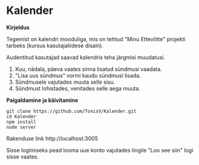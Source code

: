 # Kalender
**Kirjeldus**

Tegemist on kalendri mooduliga, mis on tehtud "Minu Ettevõtte" projekti tarbeks (kursus kasutajaliidese disain). 

Audentitud kasutajad saavad kalendris teha järgmisi muudatusi.
1. Kuu, nädala, päeva vaates sinna lisatud sündmusi vaadata.
2. "Lisa uus sündmus" vormi kaudu sündmusi lisada.
3. Sündmusele vajutades muuta selle sisu.
4. Sündmust lohistades, venitades selle aega muuta.

**Paigaldamine ja käivitamine**

    git clone https://github.com/TonisV/Kalender.git
    cd Kalender
    npm install
    node server

   Rakenduse link http://localhost:3005
   
   Sisse logimiseks pead looma uue konto vajutades lingile "Loo see siin" logi sisse vaates.
